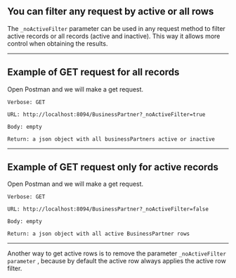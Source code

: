 ## You can filter any request by active or all rows

The `_noActiveFilter` parameter can be used in any request method to filter active records or all records (active and inactive). This way it allows more control when obtaining the results.

---

## Example of GET request for all records

Open Postman and we will make a get request.

    Verbose: GET

    URL: http://localhost:8094/BusinessPartner?_noActiveFilter=true

    Body: empty

    Return: a json object with all businessPartners active or inactive

---

## Example of GET request only for active records

Open Postman and we will make a get request.

    Verbose: GET

    URL: http://localhost:8094/BusinessPartner?_noActiveFilter=false

    Body: empty

    Return: a json object with all active BusinessPartner rows

---

Another way to get active rows is to remove the parameter `_noActiveFilter parameter` , because by default the active row always applies the active row filter.
